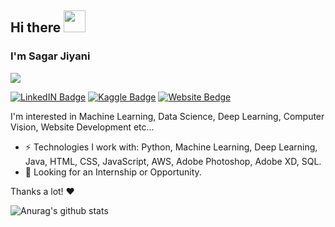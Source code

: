 ## Hi there <img src="https://raw.githubusercontent.com/MartinHeinz/MartinHeinz/master/wave.gif" width="35px">

### I'm Sagar Jiyani

![](https://komarev.com/ghpvc/?username=SagarJiyani3010&label=View+Counter)

[![LinkedIN Badge](https://img.shields.io/badge/LinkdeIN-Sagar-blue)](https://www.linkedin.com/in/sagar-jiyani-916613144/) 
[![Kaggle Badge](https://img.shields.io/badge/Kaggle-Sagar-yellowgreen)](https://www.kaggle.com/sagarjiyani) 
[![Website Bedge](https://img.shields.io/static/v1?message=Website&color=lightblue)](https://sagarjiyani3010.github.io/)


I'm interested in Machine Learning, Data Science, Deep Learning, Computer Vision, Website Development etc...<br/>
- ⚡️ Technologies I work with: Python, Machine Learning, Deep Learning, Java,  HTML, CSS, JavaScript, AWS, Adobe Photoshop, Adobe XD, SQL.
- 👯 Looking for an Internship or Opportunity.

Thanks a lot! ❤️

![Anurag's github stats](https://github-readme-stats.vercel.app/api?username=SagarJiyani3010&theme=nightowl&show_icons=true)
